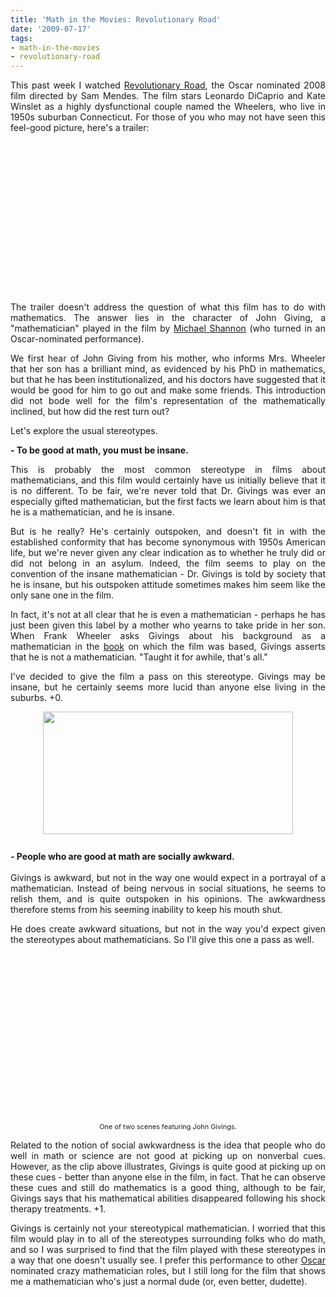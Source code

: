 ```yaml
---
title: 'Math in the Movies: Revolutionary Road'
date: '2009-07-17'
tags:
- math-in-the-movies
- revolutionary-road
---
```


<div style="text-align: justify;">This past week I watched <a href="http://www.imdb.com/title/tt0959337/">Revolutionary Road</a>, the Oscar nominated 2008 film directed by Sam Mendes.  The film stars Leonardo DiCaprio and Kate Winslet as a highly dysfunctional couple named the Wheelers, who live in 1950s suburban Connecticut.  For those of you who may not have seen this feel-good picture, here's a trailer:

<div style="text-align: center;">
<object classid="clsid:d27cdb6e-ae6d-11cf-96b8-444553540000" width="440" height="270" codebase="http://download.macromedia.com/pub/shockwave/cabs/flash/swflash.cab#version=6,0,40,0"><param name="allowFullScreen" value="true" /><param name="allowscriptaccess" value="always" /><param name="src" value="http://www.youtube.com/v/af01__Kvvr8&amp;hl=en&amp;fs=1&amp;" /><param name="allowfullscreen" value="true" /><embed type="application/x-shockwave-flash" width="440" height="270" src="http://www.youtube.com/v/af01__Kvvr8&amp;hl=en&amp;fs=1&amp;" allowscriptaccess="always" allowfullscreen="true"></embed></object>
</div>

<div style="text-align: justify;">The trailer doesn't address the question of what this film has to do with mathematics.  The answer lies in the character of John Giving, a "mathematician" played in the film by <a href="http://www.imdb.com/name/nm0788335/">Michael Shannon</a> (who turned in an Oscar-nominated performance).
<p>We first hear of John Giving from his mother, who informs Mrs. Wheeler that her son has a brilliant mind, as evidenced by his PhD in mathematics, but that he has been institutionalized, and his doctors have suggested that it would be good for him to go out and make some friends.  This introduction did not bode well for the film's representation of the mathematically inclined, but how did the rest turn out?</p>

<p>Let's explore the usual stereotypes.</p>

<p><span style="font-weight: bold;">- To be good at math, you must be insane.</span></p>

<p>This is probably the most common stereotype in films about mathematicians, and this film would certainly have us initially believe that it is no different.  To be fair, we're never told that Dr. Givings was ever an especially gifted mathematician, but the first facts we learn about him is that he is a mathematician, and he is insane.</p>

<p>But is he really?  He's certainly outspoken, and doesn't fit in with the established conformity that has become synonymous with 1950s American life, but we're never given any clear indication as to whether he truly did or did not belong in an asylum.  Indeed, the film seems to play on the convention of the insane mathematician - Dr. Givings is told by society that he is insane, but his outspoken attitude sometimes makes him seem like the only sane one in the film.</p>

<p>In fact, it's not at all clear that he is even a mathematician - perhaps he has just been given this label by a mother who yearns to take pride in her son.  When Frank Wheeler asks Givings about his background as a mathematician in the <a href="http://books.google.com/books?id=aaf6k3DWcSAC&amp;pg=PA200&amp;lpg=PA200&amp;dq=%22john+givings%22+richard+yates+mathematician&amp;source=bl&amp;ots=tyY10pC2G7&amp;sig=W25r2PREdTIt7AkQ2_d3E8KDTl8&amp;hl=en&amp;ei=c_dgSsTqCIiqlAeS9rywDw&amp;sa=X&amp;oi=book_result&amp;ct=result&amp;resnum=3">book</a> on which the film was based, Givings asserts that he is not a mathematician.  "Taught it for awhile, that's all."</p>

<p>I've decided to give the film a pass on this stereotype.  Givings may be insane, but he certainly seems more lucid than anyone else living in the suburbs. +0.</p>

<p><a href="http://2.bp.blogspot.com/_fM0L9abY3bo/SmEJ-WRpIAI/AAAAAAAAAPw/wtPg4CUbgVg/s1600-h/revolutionary_road.jpg" onblur="try {parent.deselectBloggerImageGracefully();} catch(e) {}"><img id="BLOGGER_PHOTO_ID_5359575998283718658" style="margin: 0px auto 10px; display: block; text-align: center; cursor: pointer; width: 400px; height: 196px;" src="http://2.bp.blogspot.com/_fM0L9abY3bo/SmEJ-WRpIAI/AAAAAAAAAPw/wtPg4CUbgVg/s400/revolutionary_road.jpg" border="0" alt="" /></a><br />
 <span style="font-weight: bold;">- People who are good at math are socially awkward.<br />
 </span><br />
 Givings is awkward, but not in the way one would expect in a portrayal of a mathematician.  Instead of being nervous in social situations, he seems to relish them, and is quite outspoken in his opinions.  The awkwardness therefore stems from his seeming inability to keep his mouth shut.</p>

<p>He does create awkward situations, but not in the way you'd expect given the stereotypes about mathematicians.  So I'll give this one a pass as well.</p>

<div style="text-align: center;">
<object classid="clsid:d27cdb6e-ae6d-11cf-96b8-444553540000" width="440" height="270" codebase="http://download.macromedia.com/pub/shockwave/cabs/flash/swflash.cab#version=6,0,40,0"><param name="allowFullScreen" value="true" /><param name="allowscriptaccess" value="always" /><param name="src" value="http://www.youtube.com/v/8I-56Xyr0Bw&amp;hl=en&amp;fs=1&amp;" /><param name="allowfullscreen" value="true" /><embed type="application/x-shockwave-flash" width="440" height="270" src="http://www.youtube.com/v/8I-56Xyr0Bw&amp;hl=en&amp;fs=1&amp;" allowscriptaccess="always" allowfullscreen="true"></embed></object>
<br />
 <span style="font-size: 78%;">One of two scenes featuring John Givings.</span></div>

<p>Related to the notion of social awkwardness is the idea that people who do well in math or science are not good at picking up on nonverbal cues.  However, as the clip above illustrates, Givings is quite good at picking up on these cues - better than anyone else in the film, in fact.  That he can observe these cues and still do mathematics is a good thing, although to be fair, Givings says that his mathematical abilities disappeared following his shock therapy treatments. +1.</p>

<p>Givings is certainly not your stereotypical mathematician.  I worried that this film would play in to all of the stereotypes surrounding folks who do math, and so I was surprised to find that the film played with these stereotypes in a way that one doesn't usually see.  I prefer this performance to other <a href="http://www.imdb.com/title/tt0268978/">Oscar</a> nominated crazy mathematician roles, but I still long for the film that shows me a mathematician who's just a normal dude (or, even better, dudette).</p></div>
